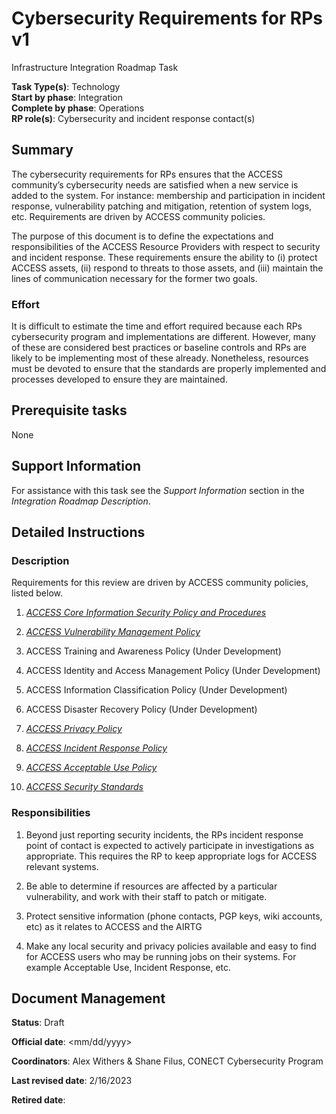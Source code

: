 # Cybersecurity Requirements for RPs v1

Infrastructure Integration Roadmap Task

**Task Type(s)**: Technology  
**Start by phase**: Integration  
**Complete by phase**: Operations  
**RP role(s)**: Cybersecurity and incident response contact(s)

## Summary

The cybersecurity requirements for RPs ensures that the ACCESS community’s cybersecurity needs are satisfied when a new service is added to the system. For instance: membership and participation in incident response, vulnerability patching and mitigation, retention of system logs, etc. Requirements are driven by ACCESS community policies.

The purpose of this document is to define the expectations and responsibilities of the ACCESS Resource Providers with respect to security and incident response. These requirements ensure the ability to (i) protect ACCESS assets, (ii) respond to threats to those assets, and (iii) maintain the lines of communication necessary for the former two goals.

### Effort

It is difficult to estimate the time and effort required because each RPs cybersecurity program and implementations are different. However, many of these are considered best practices or baseline controls and RPs are likely to be implementing most of these already. Nonetheless, resources must be devoted to ensure that the standards are properly implemented and processes developed to ensure they are maintained.

## Prerequisite tasks

None

## Support Information

For assistance with this task see the *Support Information* section in the *Integration Roadmap Description*.

## Detailed Instructions

### Description

Requirements for this review are driven by ACCESS community policies, listed below.

1.  [*ACCESS Core Information Security Policy and Procedures*](https://docs.google.com/document/d/1h8w1E9Z2yrXAoBGtCVGH6MxF3rRBKz0uQOBUJ58Jt6M/edit)

2.  [*ACCESS Vulnerability Management Policy*](https://docs.google.com/document/d/1ehpsijz97ag_WGwT8fb0E3KC3tDNXruWAytuvB3TFMY/edit)

3.  ACCESS Training and Awareness Policy (Under Development)

4.  ACCESS Identity and Access Management Policy (Under Development)

5.  ACCESS Information Classification Policy (Under Development)

6.  ACCESS Disaster Recovery Policy (Under Development)

7.  [*ACCESS Privacy Policy*](https://docs.google.com/document/d/1jo-Sl5P9m0Xwyd6d1Ntqf4Wtefw5nlYBBgrst9SfAXM/edit)

8.  [*ACCESS Incident Response Policy*](https://docs.google.com/document/d/1PMlZx40W0XF5NHlBkuPv1JAW7Fc2Fm__1JvIBZUaEQw)

9.  [*ACCESS Acceptable Use Policy*](https://docs.google.com/document/d/1LiWUmN3YRTPOd1u3CODRdeK87VLV_md4nEj-Ehqinls)

10. [*ACCESS Security Standards*](https://docs.google.com/document/d/1NX95bkuvsdXo1fvGvyTzwGJ7Lx3BeC51luue-ddtkPE/edit)

### Responsibilities

1.  Beyond just reporting security incidents, the RPs incident response point of contact is expected to actively participate in investigations as appropriate. This requires the RP to keep appropriate logs for ACCESS relevant systems.

2.  Be able to determine if resources are affected by a particular vulnerability, and work with their staff to patch or mitigate.

3.  Protect sensitive information (phone contacts, PGP keys, wiki accounts, etc) as it relates to ACCESS and the AIRTG

4.  Make any local security and privacy policies available and easy to find for ACCESS users who may be running jobs on their systems. For example Acceptable Use, Incident Response, etc.

## Document Management

**Status**: Draft

**Official date**: \<mm/dd/yyyy\>

**Coordinators**: Alex Withers & Shane Filus, CONECT Cybersecurity Program

**Last revised date**: 2/16/2023

**Retired date**:
